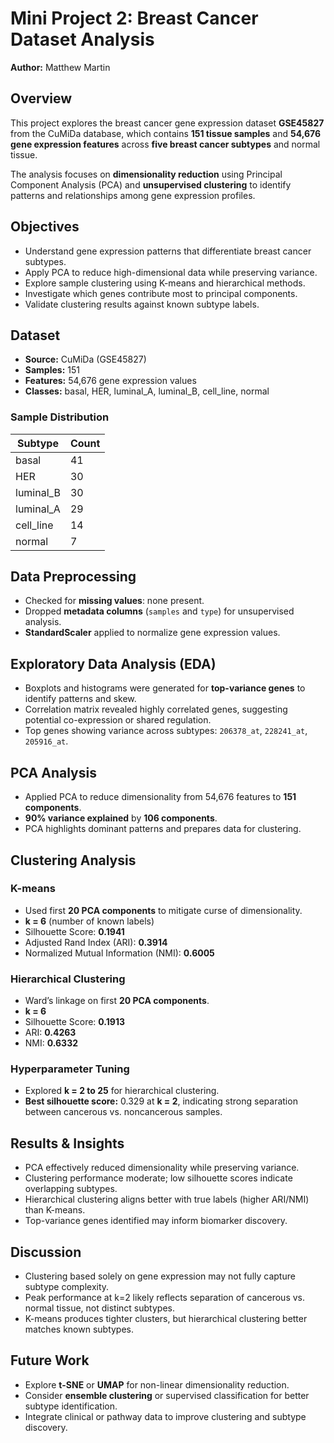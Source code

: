 # Mini Project 2: Breast Cancer Dataset Analysis

**Author:** Matthew Martin

## Overview

This project explores the breast cancer gene expression dataset **GSE45827** from the CuMiDa database, which contains **151 tissue samples** and **54,676 gene expression features** across **five breast cancer subtypes** and normal tissue.  

The analysis focuses on **dimensionality reduction** using Principal Component Analysis (PCA) and **unsupervised clustering** to identify patterns and relationships among gene expression profiles.

## Objectives

- Understand gene expression patterns that differentiate breast cancer subtypes.  
- Apply PCA to reduce high-dimensional data while preserving variance.  
- Explore sample clustering using K-means and hierarchical methods.  
- Investigate which genes contribute most to principal components.  
- Validate clustering results against known subtype labels.

## Dataset

- **Source:** CuMiDa (GSE45827)  
- **Samples:** 151  
- **Features:** 54,676 gene expression values  
- **Classes:** basal, HER, luminal_A, luminal_B, cell_line, normal  

### Sample Distribution

| Subtype       | Count |
|---------------|-------|
| basal         | 41    |
| HER           | 30    |
| luminal_B     | 30    |
| luminal_A     | 29    |
| cell_line     | 14    |
| normal        | 7     |

## Data Preprocessing

- Checked for **missing values**: none present.  
- Dropped **metadata columns** (`samples` and `type`) for unsupervised analysis.  
- **StandardScaler** applied to normalize gene expression values.  

## Exploratory Data Analysis (EDA)

- Boxplots and histograms were generated for **top-variance genes** to identify patterns and skew.  
- Correlation matrix revealed highly correlated genes, suggesting potential co-expression or shared regulation.  
- Top genes showing variance across subtypes: `206378_at`, `228241_at`, `205916_at`.

## PCA Analysis

- Applied PCA to reduce dimensionality from 54,676 features to **151 components**.  
- **90% variance explained** by **106 components**.  
- PCA highlights dominant patterns and prepares data for clustering.

## Clustering Analysis

### K-means

- Used first **20 PCA components** to mitigate curse of dimensionality.  
- **k = 6** (number of known labels)  
- Silhouette Score: **0.1941**  
- Adjusted Rand Index (ARI): **0.3914**  
- Normalized Mutual Information (NMI): **0.6005**  

### Hierarchical Clustering

- Ward’s linkage on first **20 PCA components**.  
- **k = 6**  
- Silhouette Score: **0.1913**  
- ARI: **0.4263**  
- NMI: **0.6332**  

### Hyperparameter Tuning

- Explored **k = 2 to 25** for hierarchical clustering.  
- **Best silhouette score:** 0.329 at **k = 2**, indicating strong separation between cancerous vs. noncancerous samples.  

## Results & Insights

- PCA effectively reduced dimensionality while preserving variance.  
- Clustering performance moderate; low silhouette scores indicate overlapping subtypes.  
- Hierarchical clustering aligns better with true labels (higher ARI/NMI) than K-means.  
- Top-variance genes identified may inform biomarker discovery.

## Discussion

- Clustering based solely on gene expression may not fully capture subtype complexity.  
- Peak performance at k=2 likely reflects separation of cancerous vs. normal tissue, not distinct subtypes.  
- K-means produces tighter clusters, but hierarchical clustering better matches known subtypes.

## Future Work

- Explore **t-SNE** or **UMAP** for non-linear dimensionality reduction.  
- Consider **ensemble clustering** or supervised classification for better subtype identification.  
- Integrate clinical or pathway data to improve clustering and subtype discovery.

